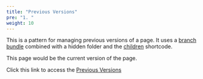 ```yaml
---
title: "Previous Versions"
pre: "1. "
weight: 10
---
```


This is a pattern for managing previous versions of a page. It uses a [branch bundle](https://gohugo.io/content-management/page-bundles/) combined with a hidden folder and the [children](https://mcshelby.github.io/hugo-theme-relearn/shortcodes/children/) shortcode. 

This page would be the current version of the page.

Click this link to access the [Previous Versions](old)